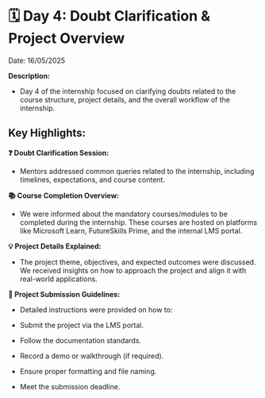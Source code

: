 # 🗓 Day 4: Doubt Clarification & Project Overview

Date: 16/05/2025

**Description:**
- Day 4 of the internship focused on clarifying doubts related to the course structure, project details, and the overall workflow of the internship.

## Key Highlights:

**❓ Doubt Clarification Session:**
- Mentors addressed common queries related to the internship, including timelines, expectations, and course content.

**📚 Course Completion Overview:**
- We were informed about the mandatory courses/modules to be completed during the internship. These courses are hosted on platforms like Microsoft Learn, FutureSkills Prime, and the internal LMS portal.

**💡 Project Details Explained:**
- The project theme, objectives, and expected outcomes were discussed. We received insights on how to approach the project and align it with real-world applications.

**📝 Project Submission Guidelines:**
- Detailed instructions were provided on how to:

- Submit the project via the LMS portal.

- Follow the documentation standards.

- Record a demo or walkthrough (if required).

- Ensure proper formatting and file naming.

- Meet the submission deadline.


